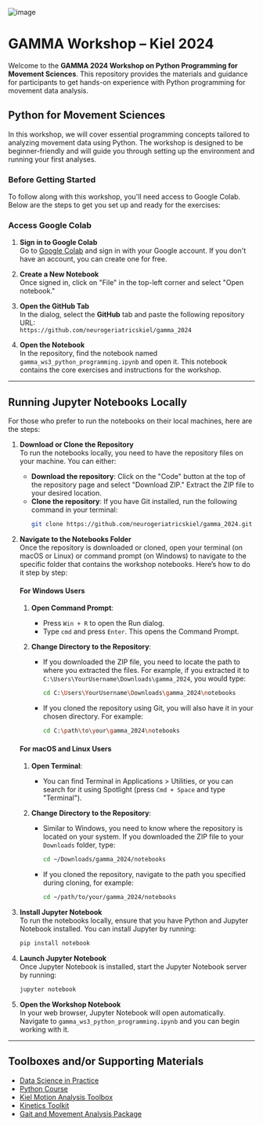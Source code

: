 ![image](https://github.com/user-attachments/assets/b4fb3ea6-d7cb-4088-a30a-fd7bdbc155c3)

# GAMMA Workshop – Kiel 2024
Welcome to the **GAMMA 2024 Workshop on Python Programming for Movement Sciences**. This repository provides the materials and guidance for participants to get hands-on experience with Python programming for movement data analysis.

## Python for Movement Sciences

In this workshop, we will cover essential programming concepts tailored to analyzing movement data using Python. The workshop is designed to be beginner-friendly and will guide you through setting up the environment and running your first analyses.

### Before Getting Started

To follow along with this workshop, you'll need access to Google Colab. Below are the steps to get you set up and ready for the exercises:

### Access Google Colab

1. **Sign in to Google Colab**  
   Go to [Google Colab](https://colab.research.google.com/) and sign in with your Google account. If you don't have an account, you can create one for free.
   
2. **Create a New Notebook**  
   Once signed in, click on "File" in the top-left corner and select "Open notebook."

3. **Open the GitHub Tab**  
   In the dialog, select the **GitHub** tab and paste the following repository URL:  
   `https://github.com/neurogeriatricskiel/gamma_2024`

4. **Open the Notebook**  
   In the repository, find the notebook named `gamma_ws3_python_programming.ipynb` and open it. This notebook contains the core exercises and instructions for the workshop.

---

## Running Jupyter Notebooks Locally

For those who prefer to run the notebooks on their local machines, here are the steps:

1. **Download or Clone the Repository**  
   To run the notebooks locally, you need to have the repository files on your machine. You can either:
   - **Download the repository**: Click on the "Code" button at the top of the repository page and select "Download ZIP." Extract the ZIP file to your desired location.
   - **Clone the repository**: If you have Git installed, run the following command in your terminal:
     ```bash
     git clone https://github.com/neurogeriatricskiel/gamma_2024.git
     ```

2. **Navigate to the Notebooks Folder**  
   Once the repository is downloaded or cloned, open your terminal (on macOS or Linux) or command prompt (on Windows) to navigate to the specific folder that contains the workshop notebooks. Here’s how to do it step by step:

   #### For Windows Users

   1. **Open Command Prompt**:  
      - Press `Win + R` to open the Run dialog.
      - Type `cmd` and press `Enter`. This opens the Command Prompt.

   2. **Change Directory to the Repository**:  
      - If you downloaded the ZIP file, you need to locate the path to where you extracted the files. For example, if you extracted it to `C:\Users\YourUsername\Downloads\gamma_2024`, you would type:
        ```bash
        cd C:\Users\YourUsername\Downloads\gamma_2024\notebooks
        ```
      - If you cloned the repository using Git, you will also have it in your chosen directory. For example:
        ```bash
        cd C:\path\to\your\gamma_2024\notebooks
        ```

   #### For macOS and Linux Users

   1. **Open Terminal**:  
      - You can find Terminal in Applications > Utilities, or you can search for it using Spotlight (press `Cmd + Space` and type "Terminal").

   2. **Change Directory to the Repository**:  
      - Similar to Windows, you need to know where the repository is located on your system. If you downloaded the ZIP file to your `Downloads` folder, type:
        ```bash
        cd ~/Downloads/gamma_2024/notebooks
        ```
      - If you cloned the repository, navigate to the path you specified during cloning, for example:
        ```bash
        cd ~/path/to/your/gamma_2024/notebooks
        ```

3. **Install Jupyter Notebook**  
   To run the notebooks locally, ensure that you have Python and Jupyter Notebook installed. You can install Jupyter by running:
   ```bash
   pip install notebook
   ```

4. **Launch Jupyter Notebook**  
   Once Jupyter Notebook is installed, start the Jupyter Notebook server by running:
   ```bash
   jupyter notebook
   ```

5. **Open the Workshop Notebook**  
   In your web browser, Jupyter Notebook will open automatically. Navigate to `gamma_ws3_python_programming.ipynb` and you can begin working with it.

---

## Toolboxes and/or Supporting Materials
- [Data Science in Practice](https://datascienceinpractice.github.io/docs/index.html)
- [Python Course](https://fabridamicelli.github.io/python-course/)
- [Kiel Motion Analysis Toolbox](https://neurogeriatricskiel.github.io/KielMAT/)
- [Kinetics Toolkit](https://kineticstoolkit.uqam.ca/doc/index.php)
- [Gait and Movement Analysis Package](https://github.com/mad-lab-fau/gaitmap)

